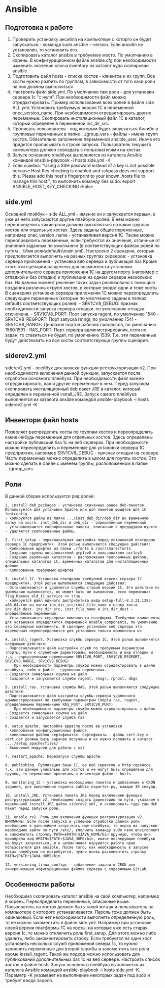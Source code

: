 # Ansible

## Подготовка к работе

1. Проверить установку ансибла на компьютере с которго он будет запускаться - команда sudo ansible --version. Если ансибл не установлен, то установить его.
2. Скопировать каталог ansible в требуемое место. По умолчанию в корень. В конфигурационном файле ansible.cfg при необходимости изменить значение ключа inventory на каталог куда скопирован ansible
3. Подготовить файл hosts - списка хостов - клиентов и их групп. Все хосты нужно разбить по группам, в зависимости от того каки роли на них должны выполняться
4. Настроить файл side.yml. По умолчанию там роли - для установки сервера 1с "с нуля". При необходимости файл можно отредактировать. Пример использования всех ролей в файле side ALL.yml. Установить требуемую версия 1С в переменной onec_version_name. При необходимости отредактировать другие переменные. Скопировать инсталяционный файл 1С в каталог, который определен в переменной ins_dir_src.
5. Прописать пользователя - под которым будет запускаться Ансибл в групповых переменных в папке .../group_vars - файлы - имена групп хостов. Обязательно заполнение переменной ansible_user. Иначе его придется прописывать в строке запуска. Пользователь текущего компьютера должен совпадать с пользователями на хостах.
6. Запуск основного плейбука выполняется из каталога Ansible командой ansible-playbook -i hosts side.yml -K
7. Если ошибка: "Using a SSH password instead of a key is not possible because Host Key checking is enabled and sshpass does not support this.  Please add this host's fingerprint to your known_hosts file to manage this host.", то выполнить команду без sudo: export ANSIBLE_HOST_KEY_CHECKING=False

## side.yml

Основной плэйбук - side ALL.yml - именно он и запускается первым, а уже из него запускаются другие плэйбуки ролей. В нем можно переопределить какие роли должны выполняться на каких группах хостов или отдельных хостах. 
Здесь заданы общие переменные, например onec_version_name - устанавливая версия 1С. Также можно переопределить переменные, если требуются их значения, отличные от значений заданных по умолчанию (в соответствующих файлах ролей по путям ...\Имя роли\defaults\main.yml).
Настроено 2 сценария, которые предполагается выполнять на разных группах серверов:
    - установка сервера приложения
    - установка веб сервера и публикация баз
Кроме этого эти сценарии разделены для возможности установки дополнительного сервера приложения 1С на другом порту (например с отладкой и без отладки) и публикации на одном сервере нескольких баз. На данных момент решение таких задач реализовано с помощью создания различных групп хостов, в которые входят одни и теже хосты.
В сценариях установки сервера приложения 1С можно переопределить следующие переменные (которые по умолчанию заданы в папках defaults соответствующих ролей):
    - SRV1CV8_DEBUG: признак необходимости запуска сервера отладки. по умолчанию отладка отключена.
    - SRV1CV8_PORT: Порт запуска ragent, по умолчанию 1540
    - SRV1CV8_REGPORT: Порт запуска rmngr, по умолчанию 1541
    - SRV1CV8_RANGE: Диапазон портов рабочих процессов, по умолчанию 1560:1591
    - RAS_PORT: Порт сервера администрирования, если не задан, то ставиться не будет, по умолчанию 1539.
Т.е. эти переменные будут действовать на все хосты соответствующе группы сценария. 

## siderev2.yml

siderev2.yml - плейбук для запуска функции реструктуризации v2. При необходимости включения данной функции, запускается после отработки основного плейбука. При необходимости файл можно отредактировать, как и другие переменные в нем. Перед запуском скопировать инсталяционный deb пакет JRE в каталог, который определен в переменной install_JRE.
Запуск самого плейбука выполняется из каталога ansible командой ansible-playbook -i hosts siderev2.yml -K

## Инвентори файл hosts

Позволяет распределять хосты по группам хостов и переопределять какие-нибудь переменные для отдельных хостов. Здесь определены настройки публикаций баз 1с на веб серверах. При необходимости можно переопределить и переменные для установки сервера 1С предприятия, например SRV1CV8_DEBUG - признак отладки на сервере.
Часть переменных можно определить в целом для группы хостов. Это можно сделать в файле с именем группы, расположенном в папке .../group_vars
 
## Роли

В данной сборке используется ряд ролей:

    1. install_deb_packages - установка скачанных ранее deb-пакетов. Используется для установки Apache или доп пакетов шрифтов для 1С fontconfig
    - копируются файлы из папки .../inst_deb_dir/deb_dir во временную папку на хосте. inst_deb_dir и deb_dir - определенные переменные
    - устанавливаются скопированные пакеты, описанные в предыдущем пункте
    - удаляются скопированные файлы. 

    2. first_setup - первоначальная настройка перед установкой платформы сервера 1С предприятия. Этой ролью выполняются следующие действия:
    - Копирование шрифтов из папки ./fonts в /usr/share/fonts
    - Создание группы пользователей grp1cv8 и пользователя usr1cv8
    - Создание различных каталогов - расположения программных файлов, специальных каталогов 1С, временных каталогов для инсталляционных файлов
    - Копирование требуемых шрифтов

    3. install_1C. Установка платформы требуемой версии сервера 1С предприятия. Этой ролью выполняются следующие действия:
    - Останавливаются и удаляются службы старый версий 1С. Это действие по умолчанию выполняется, но может быть не выполнено, если переменная flag_Remove_old_1C_service <> true. 
    - копируется файл единого дистрибутива вида setup-full-8.3.21.1393-x86_64.run из папки ins_dir_src/inst_file_name в папку хоста ins_dir_dest. ins_dir_src, inst_file_name и ins_dir_dest - определенные переменные.
    - Устанавливаются серверные компоненты платформы. Требуемые компоненты для установки определяются переменной enable_components, по умолчанию это серверные компоненты. В сценарии установки веб сервера эта переменная переопределяются для установки только компонента ws 

    4. install_ragent. Установка службы сервера 1С. Этой ролью выполняются следующие действия:
    - Подготавливается файл настройки служб по требуемым параметрам (порты, пути к служебным директориям, необходимость и вид отладки и т.д., определенными переменными SRV1CV8_PORT, SRV1CV8_REGPORT, SRV1CV8_RANGE, SRV1CV8_DEBUG)
        При необходимости параметры службы можно отредактировать в файле плэйбука, либо в файле - групповых переменных.
    - Создается символьная ссылка на файл
    - Создаются и запускаются службы ragent, rmngr, rphost, dbgs

    5. install_ras. Установка службы RAS. Этой ролью выполняются следующие действия:
    - Подготавливается файл настройки службы сервера удаленного администрирования по требуемым параметрам (порты ras, ragent, определенными переменными RAS_PORT, SRV1CV8_PORT)
        При необходимости параметры службы можно отредактировать в файле
    - Создается символьная ссылка на файл
    - Создается и запускается служба ras

    6. setup_apache. Настройка appache после ее установки
    - копирование конфигурационных файлов
    - копирование файлов сертификатов. Сертификаты - файлы cert.key и cert.cer должны быть заранее получены и их нужно положить в каталог ..../setup_apache/files/
    - Включение модулей для работы с ssl

    7. restart_apache. Перезапуск службы apache.

    8. publishing. Публикация базы 1С, ее веб сервисов и http сервисов. Т.к. эти данные уникальны для хостов и не могут быть определены для группы, то переменные прописаны в инвентори файле - hosts

    9. monitoring_1C - установка необходимых пакетов и добавление в CRON заданий, для выполнения скрипта zabbix_exporter.py, каждые 30 секунд.

    10. install_JRE. Установка пакета JRE перед включением функции реструктуризации v2. Необходимо создать директорию по пути, указаном в переменной install_JRE файла siderev2.yml, и скопировать туда сам deb пакет перед запускм роли.

    11. enable_rv2. Роль для включения функции реструктуризации v2.
    ВНИМАНИЕ! Если после запуска и успешной отработки данной роли необходимо в дальнейшем запусткать еще плейбуки, то перед их запуском необходмио зайти по пути /etc/, вполнить команду sudo nano environment и закоментить строчку PATH=$PATH:$JAVA_HOME/bin вручную, чтобы она приобрела вид #PATH=$PATH:$JAVA_HOME/bin, иначе последующие плейбуки не будут запускаться, и в целом может нарушится работа прав пользователя для ansible. После того, как необходимость в запуске новых плейбуков не потребуется, нужно вновь раскоментить строчку PATH=$PATH:$JAVA_HOME/bin.

    12. versioning_linux_configs - добавление задачи в CRON для синхронизации кофигурационных файлов сервера с содержимым GitLab.

## Особенности работы

Необходимо скопировать каталог ansible на свой компьютер, например в корень.
Переопределить переменные, описанные выше.
Пользователь на хостах должен быть такой же как и пользователь на компьютере с которого устанавливается. Пароль тоже должен быть одинаковый.
Если нет необходимости выполнять определенную роль, то ее можно закоментить в файле side.yml. 
Например при установке новой версии платформы 1С на хосты, на которые уже есть старая версия 1с, то можно отключить роль first_setup. Для этого можно либо удалить, либо закоментировать строку.
Если требуется на один хост установить несколько служб приложений севера 1с, то нужно заполнить переменные для второй службы и закоментить все роли кроме install_ragent.
Такой же подход можно использовать для публикований дополнительных баз 1с на веб сервере.
Настроить список хостов в файле hosts
Запуск основного плейбука выполняется из каталога Ansible командой ansible-playbook -i hosts side.yml -K. Параметр -K указывает на выполнение некоторых задач под sudo и требует ввода пароля.
